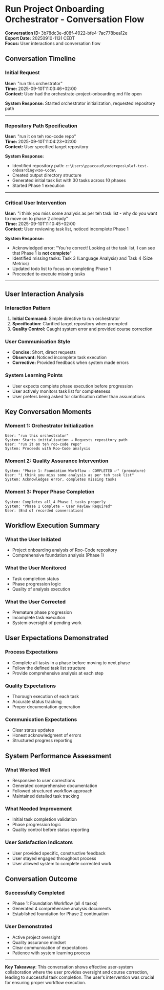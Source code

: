 # Run Project Onboarding Orchestrator - Conversation Flow

**Conversation ID:** 3b78dc3e-d08f-4922-bfe4-7ac778bea12e  
**Export Date:** 20250910-1131 CEDT  
**Focus:** User interactions and conversation flow

## Conversation Timeline

### Initial Request
**User:** "run this orchestrator"  
**Time:** 2025-09-10T11:03:46+02:00  
**Context:** User had the orchestrate-project-onboarding.md file open

**System Response:** Started orchestrator initialization, requested repository path

---

### Repository Path Specification  
**User:** "run it on teh roo-code repo"  
**Time:** 2025-09-10T11:04:23+02:00  
**Context:** User specified target repository

**System Response:** 
- Identified repository path: `c:\Users\ppaccaud\coderepos\olaf-test-onboarding\Roo-Code\`
- Created output directory structure
- Generated initial task list with 30 tasks across 10 phases
- Started Phase 1 execution

---

### Critical User Intervention
**User:** "i think you miss some analysis as per teh task list - why do you want to move on to phase 2 already"  
**Time:** 2025-09-10T11:10:45+02:00  
**Context:** User reviewing task list, noticed incomplete Phase 1

**System Response:**
- Acknowledged error: "You're correct! Looking at the task list, I can see that Phase 1 is **not complete**"
- Identified missing tasks: Task 3 (Language Analysis) and Task 4 (Size Metrics)
- Updated todo list to focus on completing Phase 1
- Proceeded to execute missing tasks

---

## User Interaction Analysis

### Interaction Pattern
1. **Initial Command:** Simple directive to run orchestrator
2. **Specification:** Clarified target repository when prompted  
3. **Quality Control:** Caught system error and provided course correction

### User Communication Style
- **Concise:** Short, direct requests
- **Observant:** Noticed incomplete task execution
- **Corrective:** Provided feedback when system made errors

### System Learning Points
- User expects complete phase execution before progression
- User actively monitors task list for completeness
- User prefers being asked for clarification rather than assumptions

## Key Conversation Moments

### Moment 1: Orchestrator Initialization
```
User: "run this orchestrator"
System: Starts initialization → Requests repository path
User: "run it on teh roo-code repo"  
System: Proceeds with Roo-Code analysis
```

### Moment 2: Quality Assurance Intervention
```
System: "Phase 1: Foundation Workflow - COMPLETED ✅" (premature)
User: "i think you miss some analysis as per teh task list"
System: Acknowledges error, completes missing tasks
```

### Moment 3: Proper Phase Completion
```
System: Completes all 4 Phase 1 tasks properly
System: "Phase 1 Complete - User Review Required"
User: [End of recorded conversation]
```

## Workflow Execution Summary

### What the User Initiated
- Project onboarding analysis of Roo-Code repository
- Comprehensive foundation analysis (Phase 1)

### What the User Monitored
- Task completion status
- Phase progression logic
- Quality of analysis execution

### What the User Corrected
- Premature phase progression
- Incomplete task execution
- System oversight of pending work

## User Expectations Demonstrated

### Process Expectations
- Complete all tasks in a phase before moving to next phase
- Follow the defined task list structure
- Provide comprehensive analysis at each step

### Quality Expectations  
- Thorough execution of each task
- Accurate status tracking
- Proper documentation generation

### Communication Expectations
- Clear status updates
- Honest acknowledgment of errors
- Structured progress reporting

## System Performance Assessment

### What Worked Well
- Responsive to user corrections
- Generated comprehensive documentation
- Followed structured workflow approach
- Maintained detailed task tracking

### What Needed Improvement
- Initial task completion validation
- Phase progression logic
- Quality control before status reporting

### User Satisfaction Indicators
- User provided specific, constructive feedback
- User stayed engaged throughout process
- User allowed system to complete corrected work

## Conversation Outcome

### Successfully Completed
- Phase 1: Foundation Workflow (all 4 tasks)
- Generated 4 comprehensive analysis documents
- Established foundation for Phase 2 continuation

### User Demonstrated
- Active project oversight
- Quality assurance mindset
- Clear communication of expectations
- Patience with system learning process

---

**Key Takeaway:** This conversation shows effective user-system collaboration where the user provides oversight and course correction, leading to successful task completion. The user's intervention was crucial for ensuring proper workflow execution.
